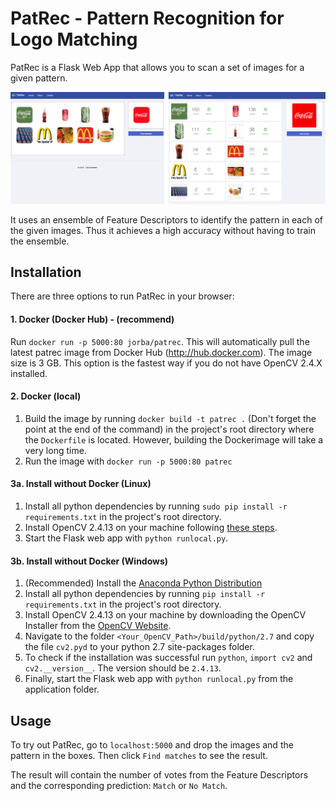 # PatRec - Pattern Recognition for Logo Matching

PatRec is a Flask Web App that allows you to scan a set of images for a given pattern. 

![screenshot](https://github.com/batzner/patrec/raw/master/img/screenshot.png)

It uses an ensemble of Feature Descriptors to identify the pattern in each of the given images. Thus it achieves a high accuracy without having to train the ensemble.

## Installation
There are three options to run PatRec in your browser:

#### 1. Docker (Docker Hub) - (recommend)
Run `docker run -p 5000:80 jorba/patrec`. This will automatically pull the latest patrec image from Docker Hub (http://hub.docker.com).
The image size is 3 GB. This option is the fastest way if you do not have OpenCV 2.4.X installed.

#### 2. Docker (local)
1. Build the image by running `docker build -t patrec .` (Don't forget the point at the end of the command) in the project's root directory where the `Dockerfile` is located. However, building the Dockerimage will take a very long time.
2. Run the image with `docker run -p 5000:80 patrec`

#### 3a. Install without Docker (Linux)
1. Install all python dependencies by running `sudo pip install -r requirements.txt` in the project's root directory.
2. Install OpenCV 2.4.13 on your machine following [these steps](http://docs.opencv.org/2.4/doc/tutorials/introduction/table_of_content_introduction/table_of_content_introduction.html).
3. Start the Flask web app with `python runlocal.py`.

#### 3b. Install without Docker (Windows)
1. (Recommended) Install the [Anaconda Python Distribution](https://www.continuum.io/downloads)
2. Install all python dependencies by running `pip install -r requirements.txt` in the project's root directory.
3. Install OpenCV 2.4.13 on your machine by downloading the OpenCV Installer from the [OpenCV Website](http://opencv.org/). 
4. Navigate to the folder `<Your_OpenCV_Path>/build/python/2.7` and copy the file `cv2.pyd` to your python 2.7 site-packages folder.
5. To check if the installation was successful run `python`, `import cv2` and `cv2.__version__`. The version should be `2.4.13`.
6. Finally, start the Flask web app with `python runlocal.py` from the application folder.

## Usage
To try out PatRec, go to `localhost:5000` and drop the images and the pattern in the boxes. Then click `Find matches` to see the result. 

The result will contain the number of votes from the Feature Descriptors and the corresponding prediction: `Match` or `No Match`.
